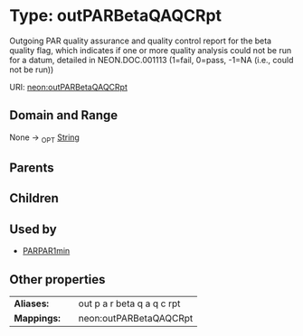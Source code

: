 
# Type: outPARBetaQAQCRpt


Outgoing PAR quality assurance and quality control report for the beta quality flag, which indicates if one or more quality analysis could not be run for a datum, detailed in NEON.DOC.001113 (1=fail, 0=pass, -1=NA (i.e., could not be run))

URI: [neon:outPARBetaQAQCRpt](https://data.neonscience.org/outPARBetaQAQCRpt)


## Domain and Range

None ->  <sub>OPT</sub> [String](types/String.md)

## Parents


## Children


## Used by

 * [PARPAR1min](PARPAR1min.md)

## Other properties

|  |  |  |
| --- | --- | --- |
| **Aliases:** | | out p a r beta q a q c rpt |
| **Mappings:** | | neon:outPARBetaQAQCRpt |

